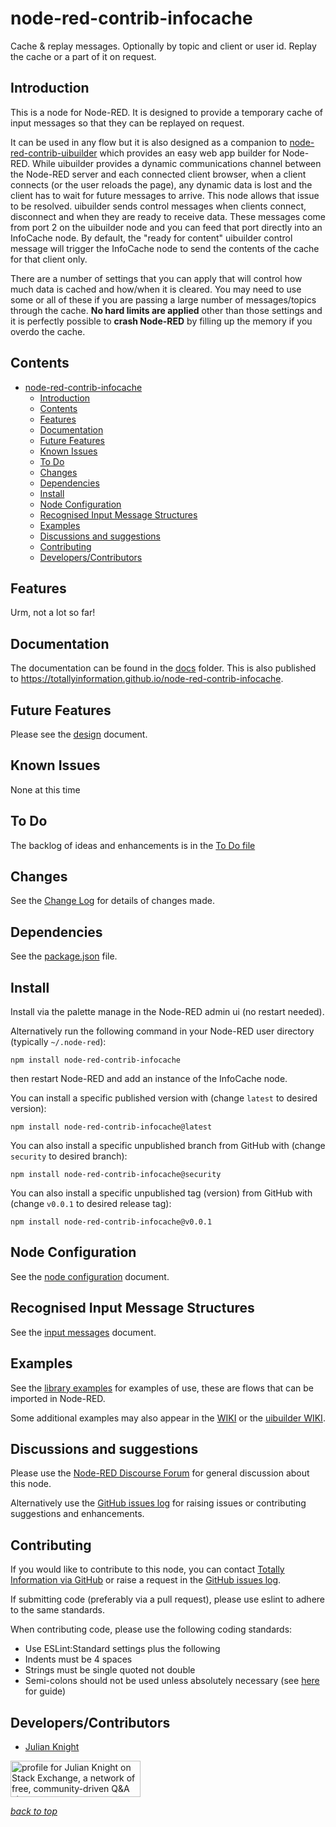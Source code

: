 # node-red-contrib-infocache
Cache &amp; replay messages. Optionally by topic and client or user id. Replay the cache or a part of it on request.

## Introduction

This is a node for Node-RED. It is designed to provide a temporary cache of input messages so that they can be replayed on request.

It can be used in any flow but it is also designed as a companion to [node-red-contrib-uibuilder](https://github.com/TotallyInformation/node-red-contrib-uibuilder) which provides an easy web app builder for Node-RED. While uibuilder provides a dynamic communications channel between the Node-RED server and each connected client browser, when a client connects (or the user reloads the page), any dynamic data is lost and the client has to wait for future messages to arrive. This node allows that issue to be resolved. uibuilder sends control messages when clients connect, disconnect and when they are ready to receive data. These messages come from port 2 on the uibuilder node and you can feed that port directly into an InfoCache node. By default, the "ready for content" uibuilder control message will trigger the InfoCache node to send the contents of the cache for that client only.

There are a number of settings that you can apply that will control how much data is cached and how/when it is cleared. You may need to use some or all of these if you are passing a large number of messages/topics through the cache. **No hard limits are applied** other than those settings and it is perfectly possible to **crash Node-RED** by filling up the memory if you overdo the cache.

## Contents
<!-- TOC -->

* [node-red-contrib-infocache](#node-red-contrib-infocache)
  * [Introduction](#introduction)
  * [Contents](#contents)
  * [Features](#features)
  * [Documentation](#documentation)
  * [Future Features](#future-features)
  * [Known Issues](#known-issues)
  * [To Do](#to-do)
  * [Changes](#changes)
  * [Dependencies](#dependencies)
  * [Install](#install)
  * [Node Configuration](#node-configuration)
  * [Recognised Input Message Structures](#recognised-input-message-structures)
  * [Examples](#examples)
  * [Discussions and suggestions](#discussions-and-suggestions)
  * [Contributing](#contributing)
  * [Developers/Contributors](#developerscontributors)

<!-- /TOC -->

## Features

Urm, not a lot so far!

## Documentation

The documentation can be found in the [docs](./docs/) folder. This is also published to https://totallyinformation.github.io/node-red-contrib-infocache.

## Future Features

Please see the [design](./docs/design.md) document.

## Known Issues

None at this time

## To Do

The backlog of ideas and enhancements is in the [To Do file](./docs/TODO.md)

## Changes

See the [Change Log](./docs/CHANGELOG.md) for details of changes made.

## Dependencies

See the [package.json](./package.json) file.

## Install

Install via the palette manage in the Node-RED admin ui (no restart needed). 

Alternatively run the following command in your Node-RED user directory (typically `~/.node-red`):

```
npm install node-red-contrib-infocache
```

then restart Node-RED and add an instance of the InfoCache node.

You can install a specific published version with (change `latest` to desired version):

```
npm install node-red-contrib-infocache@latest
```

You can also install a specific unpublished branch from GitHub with (change `security` to desired branch):

```
npm install node-red-contrib-infocache@security
```

You can also install a specific unpublished tag (version) from GitHub with (change `v0.0.1` to desired release tag):

```
npm install node-red-contrib-infocache@v0.0.1
```

## Node Configuration

See the [node configuration](./docs/node-configuration.md) document.

## Recognised Input Message Structures

See the [input messages](./docs/input-messages.md) document.

## Examples

See the [library examples](./examples) for examples of use, these are flows that can be imported in Node-RED. 

Some additional examples may also appear in the [WIKI](https://github.com/TotallyInformation/node-red-contrib-infocache/wiki) or the [uibuilder WIKI](https://github.com/TotallyInformation/node-red-contrib-uibuilder/wiki).

## Discussions and suggestions

Please use the [Node-RED Discourse Forum](https://discourse.nodered.org/) for general discussion about this node. 

Alternatively use the [GitHub issues log](https://github.com/TotallyInformation/node-red-contrib-uibuilder/issues) for raising issues or contributing suggestions and enhancements.

## Contributing

If you would like to contribute to this node, you can contact [Totally Information via GitHub](https://github.com/TotallyInformation) or raise a request in the [GitHub issues log](https://github.com/TotallyInformation/node-red-contrib-infocache/issues).

If submitting code (preferably via a pull request), please use eslint to adhere to the same standards.

When contributing code, please use the following coding standards:
- Use ESLint:Standard settings plus the following
- Indents must be 4 spaces
- Strings must be single quoted not double
- Semi-colons should not be used unless absolutely necessary (see [here](https://mislav.net/2010/05/semicolons/) for guide)

## Developers/Contributors

- [Julian Knight](https://github.com/TotallyInformation)

<a href="https://stackexchange.com/users/1375993/julian-knight"><img src="https://stackexchange.com/users/flair/1375993.png" width="208" height="58" alt="profile for Julian Knight on Stack Exchange, a network of free, community-driven Q&amp;A sites" title="profile for Julian Knight on Stack Exchange, a network of free, community-driven Q&amp;A sites" /></a>


_[back to top](#contents)_
